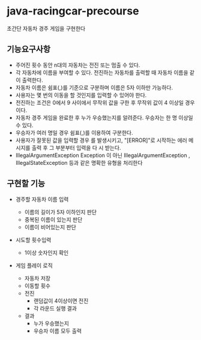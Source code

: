 # java-racingcar-precourse

초간단 자동차 경주 게임을 구현한다
  ## 기능요구사항
- 주어진 횟수 동안 n대의 자동차는 전진 또는 멈출 수 있다.
- 각 자동차에 이름을 부여할 수 있다. 전진하는 자동차를 출력할 때 자동차 이름을 같이 출력한다.
- 자동차 이름은 쉼표(,)를 기준으로 구분하며 이름은 5자 이하만 가능하다.
- 사용자는 몇 번의 이동을 할 것인지를 입력할 수 있어야 한다.
- 전진하는 조건은 0에서 9 사이에서 무작위 값을 구한 후 무작위 값이 4 이상일 경우이다.
- 자동차 경주 게임을 완료한 후 누가 우승했는지를 알려준다. 우승자는 한 명 이상일 수 있다.
- 우승자가 여러 명일 경우 쉼표(,)를 이용하여 구분한다.
- 사용자가 잘못된 값을 입력할 경우 를 발생시키고, "[ERROR]"로 시작하는 에러 메시지를 출력 후 그 부분부터 입력을 다
시 받는다.
- IllegalArgumentException Exception 이 아닌 IllegalArgumentException , IllegalStateException 등과 같은 명확한 유형을 처리한다

## 구현할 기능
- 경주할 자동차 이름 입력
  - 이름의 길이가 5자 이하인지 판단
  - 중복된 이름이 있는지 판단
  - 이름이 비어있는지 판단
- 시도할 횟수입력
  - 1이상 숫자인지 확인

- 게임 플레이 로직
  - 자동차 저장
  - 이동할 횟수
  - 전진
    - 랜덤값이 4이상이면 전진 
    - 각 라운드 실행 결과
  - 결과
    - 누가 우승했는지
    - 우승자 이름 모두 출력
